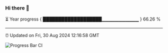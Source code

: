 ### Hi there 👋

⏳ Year progress { ███████████████████▁▁▁▁▁▁▁▁▁▁▁ } 66.26 %

---

⏰ Updated on Fri, 30 Aug 2024 12:16:58 GMT

![Progress Bar CI](https://github.com/Shyam-Makwana/GitHub-Actions-Demo/workflows/Progress%20Bar%20CI/badge.svg)
